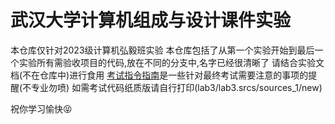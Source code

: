 # 武汉大学计算机组成与设计课件实验

本仓库仅针对2023级计算机弘毅班实验
本仓库包括了从第一个实验开始到最后一个实验所有需验收项目的代码,放在不同的分支中,名字已经很清晰了
请结合实验文档(不在仓库中)进行食用
[考试指令指南](https://github.com/Yinwei-Yu/Com_labs/blob/master/%E8%80%83%E8%AF%95%E6%8C%87%E4%BB%A4%E6%B3%A8%E6%84%8F.md)是一些针对最终考试需要注意的事项的提醒(不专业勿喷)
如需考试代码纸质版请自行打印(lab3/lab3.srcs/sources_1/new)

祝你学习愉快😝
